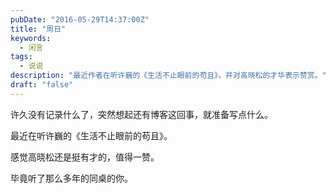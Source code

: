 ```yaml
---
pubDate: "2016-05-29T14:37:00Z"
title: "周日"
keywords:
  - 闲言
tags:
  - 说说
description: "最近作者在听许巍的《生活不止眼前的苟且》，并对高晓松的才华表示赞赏。"
draft: "false"
---
```


<p>许久没有记录什么了，突然想起还有博客这回事，就准备写点什么。</p>
<p>最近在听许巍的《生活不止眼前的苟且》。</p>
<p>感觉高晓松还是挺有才的，值得一赞。</p>
<p>毕竟听了那么多年的同桌的你。</p>
<p>&nbsp;</p>